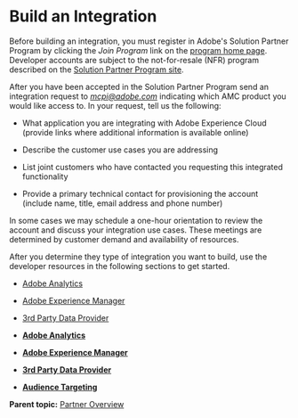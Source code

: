 # Build an Integration

 

Before building an integration, you must register in Adobe's Solution Partner Program by clicking the *Join Program* link on the [program home page](http://solutionpartners.adobe.com). Developer accounts are subject to the not-for-resale (NFR) program described on the [Solution Partner Program site](http://solutionpartners.adobe.com/home/enablement/software.html).

After you have been accepted in the Solution Partner Program send an integration request to *mcpi@adobe.com* indicating which AMC product you would like access to. In your request, tell us the following:

- What application you are integrating with Adobe Experience Cloud (provide links where additional information is available online)

- Describe the customer use cases you are addressing

- List joint customers who have contacted you requesting this integrated functionality

- Provide a primary technical contact for provisioning the account (include name, title, email address and phone number)


In some cases we may schedule a one-hour orientation to review the account and discuss your integration use cases. These meetings are determined by customer demand and availability of resources.

After you determine they type of integration you want to build, use the developer resources in the following sections to get started.

- [Adobe Analytics](c_Adobe_Analytics_Build.md#) 
- [Adobe Experience Manager](c_Adobe_Experience_Manager_Build.md#) 
- [3rd Party Data Provider](c_Adobe_Audience_Manager_Build.md#) 

- **[Adobe Analytics](c_Adobe_Analytics_Build.md)**  
 
- **[Adobe Experience Manager](c_Adobe_Experience_Manager_Build.md)**  
 
- **[3rd Party Data Provider](c_Adobe_Audience_Manager_Build.md)**  
 
- **[Audience Targeting](c_Audience_Targeting.md)**  
 

**Parent topic:** [Partner Overview](c_Marketing_Cloud_Exchange.md)


